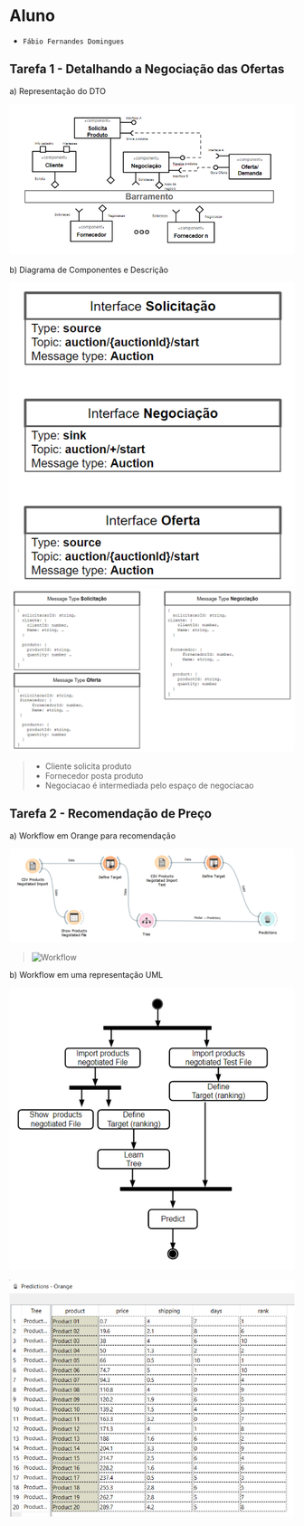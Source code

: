 # Aluno
* `Fábio Fernandes Domingues`

## Tarefa 1 - Detalhando a Negociação das Ofertas

a) Representação do DTO

![DTO](images/Dto.png)

b) Diagrama de Componentes e Descrição

>
![Coreografia](images/Coreografia1.png)
![Coreografia2](images/Coreografia2.png)

> * Cliente solicita produto 
> * Fornecedor posta produto 
> * Negociacao é intermediada pelo espaço de negociacao

## Tarefa 2 - Recomendação de Preço

a) Workflow em Orange para recomendação

![Workflow Orange](images/workflow-orange.png)
>
>![Workflow](workflows/workflow.ows)

b) Workflow em uma representação UML

![Workflow UML](images/workflow-uml.png)
>
![Workflow UML](images/predictions.png)
